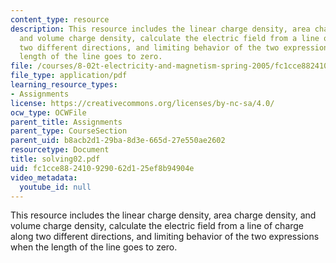 ```yaml
---
content_type: resource
description: This resource includes the linear charge density, area charge density,
  and volume charge density, calculate the electric field from a line of charge along
  two different directions, and limiting behavior of the two expressions when the
  length of the line goes to zero.
file: /courses/8-02t-electricity-and-magnetism-spring-2005/fc1cce882410929062d125ef8b94904e_solving02.pdf
file_type: application/pdf
learning_resource_types:
- Assignments
license: https://creativecommons.org/licenses/by-nc-sa/4.0/
ocw_type: OCWFile
parent_title: Assignments
parent_type: CourseSection
parent_uid: b8acb2d1-29ba-8d3e-665d-27e550ae2602
resourcetype: Document
title: solving02.pdf
uid: fc1cce88-2410-9290-62d1-25ef8b94904e
video_metadata:
  youtube_id: null
---
```

This resource includes the linear charge density, area charge density, and volume charge density, calculate the electric field from a line of charge along two different directions, and limiting behavior of the two expressions when the length of the line goes to zero.